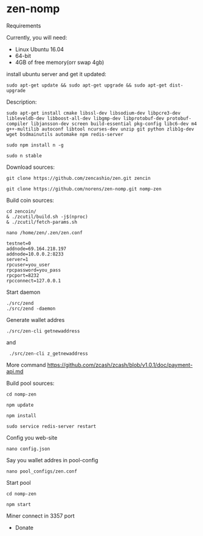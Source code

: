 # zen-nomp

Requirements

Currently, you will need:

+ Linux Ubuntu 16.04
+ 64-bit
+ 4GB of free memory(orr swap 4gb)


install ubuntu server and get it updated:

    sudo apt-get update && sudo apt-get upgrade && sudo apt-get dist-upgrade

Description:

    sudo apt-get install cmake libssl-dev libsodium-dev libpcre3-dev libleveldb-dev libboost-all-dev libgmp-dev libprotobuf-dev protobuf-compiler libjansson-dev screen build-essential pkg-config libc6-dev m4 g++-multilib autoconf libtool ncurses-dev unzip git python zlib1g-dev wget bsdmainutils automake npm redis-server 
  
    sudo npm install n -g

    sudo n stable
  
Download sources:

    git clone https://github.com/zencashio/zen.git zencin

    git clone https://github.com/norens/zen-nomp.git nomp-zen

Build coin sources:

    cd zencoin/
    & ./zcutil/build.sh -j$(nproc)
    & ./zcutil/fetch-params.sh
  
    nano /home/zen/.zen/zen.conf
  
    testnet=0
    addnode=69.164.218.197
    addnode=10.0.0.2:8233
    server=1
    rpcuser=you_user
    rpcpassword=you_pass
    rpcport=8232
    rpcconnect=127.0.0.1
    
Start daemon 

    ./src/zend 
    ./src/zend -daemon
    
Generate wallet addres

    ./src/zen-cli getnewaddress

and

     ./src/zen-cli z_getnewaddress
     
More command https://github.com/zcash/zcash/blob/v1.0.1/doc/payment-api.md
  
Build pool sources:
  
    cd nomp-zen
  
    npm update
    
    npm install

    sudo service redis-server restart
    
Config you web-site
    
    nano config.json

Say you wallet addres in pool-config
    
    
    nano pool_configs/zen.conf

Start pool

    cd nomp-zen
    
    npm start


Miner connect in 3357 port  

- Donate
